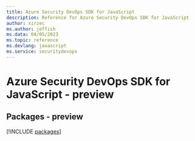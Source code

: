 ```yaml
---
title: Azure Security DevOps SDK for JavaScript
description: Reference for Azure Security DevOps SDK for JavaScript
author: xirzec
ms.author: jeffish
ms.data: 04/05/2023
ms.topic: reference
ms.devlang: javascript
ms.service: securitydevops
---
```

# Azure Security DevOps SDK for JavaScript - preview
## Packages - preview
[!INCLUDE [packages](security-devops-index.md)]